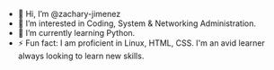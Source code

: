 - 👋 Hi, I’m @zachary-jimenez
- 👀 I’m interested in Coding, System & Networking Administration.
- 🌱 I’m currently learning Python.
- ⚡ Fun fact: I am proficient in Linux, HTML, CSS. I'm an avid learner always looking to learn new skills.

<!---
zachary-jimenez/zachary-jimenez is a ✨ special ✨ repository because its `README.md` (this file) appears on your GitHub profile.
You can click the Preview link to take a look at your changes.
--->
